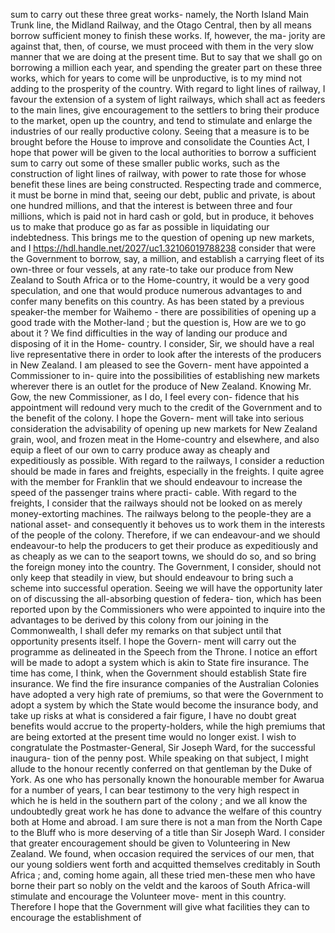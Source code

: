 sum to carry out these three great works- namely, the North Island Main Trunk line, the Midland Railway, and the Otago Central, then by all means borrow sufficient money to finish these works. If, however, the ma- jority are against that, then, of course, we must proceed with them in the very slow manner that we are doing at the present time. But to say that we shall go on borrowing a million each year, and spending the greater part on these three works, which for years to come will be unproductive, is to my mind not adding to the prosperity of the country. With regard to light lines of railway, I favour the extension of a system of light railways, which shall act as feeders to the main lines, give encouragement to the settlers to bring their produce to the market, open up the country, and tend to stimulate and enlarge the industries of our really productive colony. Seeing that a measure is to be brought before the House to improve and consolidate the Counties Act, I hope that power will be given to the local authorities to borrow a sufficient sum to carry out some of these smaller public works, such as the construction of light lines of railway, with power to rate those for whose benefit these lines are being constructed. Respecting trade and commerce, it must be borne in mind that, seeing our debt, public and private, is about one hundred millions, and that the interest is between three and four millions, which is paid not in hard cash or gold, but in produce, it behoves us to make that produce go as far as possible in liquidating our indebtedness. This brings me to the question of opening up new markets, and I https://hdl.handle.net/2027/uc1.32106019788238 consider that were the Government to borrow, say, a million, and establish a carrying fleet of its own-three or four vessels, at any rate-to take our produce from New Zealand to South Africa or to the Home-country, it would be a very good speculation, and one that would produce numerous advantages to and confer many benefits on this country. As has been stated by a previous speaker-the member for Waihemo - there are possibilities of opening up a good trade with the Mother-land ; but the question is, How are we to go about it ? We find difficulties in the way of landing our produce and disposing of it in the Home- country. I consider, Sir, we should have a real live representative there in order to look after the interests of the producers in New Zealand. I am pleased to see the Govern- ment have appointed a Commissioner to in- quire into the possibilities of establishing new markets wherever there is an outlet for the produce of New Zealand. Knowing Mr. Gow, the new Commissioner, as I do, I feel every con- fidence that his appointment will redound very much to the credit of the Government and to the benefit of the colony. I hope the Govern- ment will take into serious consideration the advisability of opening up new markets for New Zealand grain, wool, and frozen meat in the Home-country and elsewhere, and also equip a fleet of our own to carry produce away as cheaply and expeditiously as possible. With regard to the railways, I consider a reduction should be made in fares and freights, especially in the freights. I quite agree with the member for Franklin that we should endeavour to increase the speed of the passenger trains where practi- cable. With regard to the freights, I consider that the railways should not be looked on as merely money-extorting machines. The railways belong to the people-they are a national asset- and consequently it behoves us to work them in the interests of the people of the colony. Therefore, if we can endeavour-and we should endeavour-to help the producers to get their produce as expeditiously and as cheaply as we can to the seaport towns, we should do so, and so bring the foreign money into the country. The Government, I consider, should not only keep that steadily in view, but should endeavour to bring such a scheme into successful operation. Seeing we will have the opportunity later on of discussing the all-absorbing question of federa- tion, which has been reported upon by the Commissioners who were appointed to inquire into the advantages to be derived by this colony from our joining in the Commonwealth, I shall defer my remarks on that subject until that opportunity presents itself. I hope the Govern- ment will carry out the programme as delineated in the Speech from the Throne. I notice an effort will be made to adopt a system which is akin to State fire insurance. The time has come, I think, when the Government should establish State fire insurance. We find the fire insurance companies of the Australian Colonies have adopted a very high rate of premiums, so that were the Government to adopt a system by which the State would become the insurance body, and take up risks at what is considered a fair figure, I have no doubt great benefits would accrue to the property-holders, while the high premiums that are being extorted at the present time would no longer exist. I wish to congratulate the Postmaster-General, Sir Joseph Ward, for the successful inaugura- tion of the penny post. While speaking on that subject, I might allude to the honour recently conferred on that gentleman by the Duke of York. As one who has personally known the honourable member for Awarua for a number of years, I can bear testimony to the very high respect in which he is held in the southern part of the colony ; and we all know the undoubtedly great work he has done to advance the welfare of this country both at Home and abroad. I am sure there is not a man from the North Cape to the Bluff who is more deserving of a title than Sir Joseph Ward. I consider that greater encouragement should be given to Volunteering in New Zealand. We found, when occasion required the services of our men, that our young soldiers went forth and acquitted themselves creditably in South Africa ; and, coming home again, all these tried men-these men who have borne their part so nobly on the veldt and the karoos of South Africa-will stimulate and encourage the Volunteer move- ment in this country. Therefore I hope that the Government will give what facilities they can to encourage the establishment of 